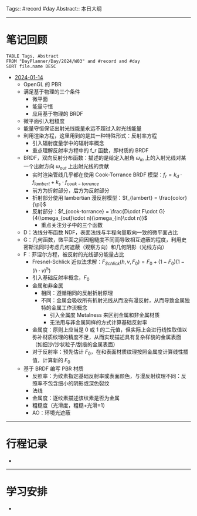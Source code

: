 Tags:: #record #day 
Abstract:: 本日大纲

---
# 笔记回顾

```dataview
TABLE Tags, Abstract
FROM "DayPlanner/Day/2024/W03" and #record and #day
SORT file.name DESC
```

- [2024-01-14](../W02/2024-01-14.md)
	- OpenGL 的 PBR
	- 满足基于物理的三个条件
		- 微平面
		- 能量守恒
		- 应用基于物理的 BRDF 
	- 微平面引入粗糙度
	- 能量守恒保证出射光线能量永远不超过入射光线能量
	- 利用渲染方程，这里用到的是其一种特殊形式：反射率方程
		- 引入辐射度量学中的辐射率概念
		- 重点理解反射率方程中的 f_r 函数，即材质的 BRDF
	- BRDF，双向反射分布函数：描述的是给定入射角 $\omega_{in}$ 上的入射光线对某一个出射方向 $\omega_{out}$ 上出射光线的贡献
		- 实时渲染管线几乎都在使用 Cook-Torrance BRDF 模型：$f_r = k_d\cdot f_{lambert} + k_s\cdot f_{cook-torrance}$
		- 前方为折射部分，后方为反射部分
		- 折射部分使用 lambertian 漫反射模型：$f_{lambert} = \frac{color}{\pi}$
		- 反射部分：$f_{cook-torrance} = \frac{D\cdot F\cdot G}{4(\omega_{out}\cdot n)(\omega_{in}\cdot n)}$
			- 重点关注分子中的三个函数
	- D：法线分布函数 NDF，表面法线与半程向量取向一致的微平面占比
	- G：几何函数，微平面之间因粗糙度不同而导致相互遮蔽的程度，利用史密斯法同时考虑几何遮蔽（观察方向）和几何阴影（光线方向）
	- F：菲涅尔方程，被反射的光线部分能量占比
		- Fresnel-Schlick 近似法求解：$F_{Schlick}(h,v,F_0) = F_0 + (1-F_0)(1-(h\cdot v)^5)$
		- 引入基础反射率概念，$F_0$
		- 金属和非金属
			- 相同：遵循相同的反射折射原理
			- 不同：金属会吸收所有折射光线从而没有漫反射，从而导致金属独特的金属工作流概念
				- 引入金属度 Metalness 来区别金属和非金属材质
				- 无法用与非金属同样的方式计算基础反射率
		- 金属度：原则上应当是 0 或 1 的二元值，但实际上会进行线性取值以弥补材质纹理的精度不足，从而实现描述具有复杂样貌的金属表面（如细沙/沙状粒子/刮痕的金属表面）
		- 对于反射率：预先估计 $F_0$，在和表面材质纹理按照金属度计算线性插值，计算新的 $F_0$
	- 基于 BRDF 编写 PBR 材质
		- 反照率：为纹素指定基础反射率或表面颜色，与漫反射纹理不同：反照率不包含细小的阴影或深色裂纹 
		- 法线
		- 金属度：逐纹素描述该纹素是否为金属
		- 粗糙度（光滑度，粗糙+光滑=1）
		- AO：环境光遮蔽
---
# 行程记录

- 

---
# 学习安排

- 


